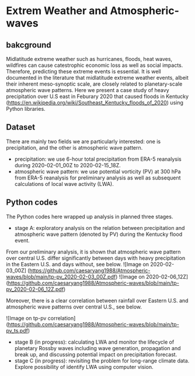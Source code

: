 # Extrem Weather and Atmospheric-waves

## bakcground
Midlatitude extreme weather such as hurricanes, floods, heat waves, wildfires can cause catestrophic economic loss as well as social impacts. Therefore, predicting these extreme events is essential. It is well documented in the literature that midlatitude extreme weather events, albeit their inherent meso-synoptic scale, are closely related to planetary-scale atmospheric wave patterns. Here we present a case study of heavy precipitation over U.S east in Feburary 2020 that caused floods in Kentucky (https://en.wikipedia.org/wiki/Southeast_Kentucky_floods_of_2020) using Python libraries.

## Dataset
There are mainly two fields we are particularly interested: one is precipitation, and the other is atmospheric wave pattern.

- precipitation: we use 6-hour total precipitation from ERA-5 reanalysis during 2020-02-01_00Z to 2020-02-15_18Z.
- atmospheric wave pattern: we use potential vorticity (PV) at 300 hPa from ERA-5 reanalysis for preliminary analysis as well as subsequent calculations of local wave activity (LWA).

## Python codes
The Python codes here wrapped up analysis in planned three stages.

- stage A: exploratory analysis on the relation between precipitation and atmospheric wave pattern (denoted by PV) during the Kentucky flood event.

From our preliminary analysis, it is shown that atmospheric wave pattern over central U.S. differ significantly between days with heavy precipitation in the Eastern U.S. and days without, see below.
![Image on 2020-02-03_00Z]
(https://github.com/caesaryang1988/Atmospheric-waves/blob/main/tp-pv_2020-02-03_00Z.pdf)
![Image on 2020-02-06_12Z]
(https://github.com/caesaryang1988/Atmospheric-waves/blob/main/tp-pv_2020-02-06_12Z.pdf)

Moreover, there is a clear correlation between rainfall over Eastern U.S. and atmospheric wave patterns over central U.S., see below.

![Image on tp-pv correlation]
(https://github.com/caesaryang1988/Atmospheric-waves/blob/main/tp-pv_ts.pdf) 
- stage B (in progress): calculating LWA and monitor the lifecycle of planetary Rossby waves including wave generation, propagation and break up, and discussing potential impact on precipitation forecast.
- stage C (in progress): revisiting the problem for long-range climate data. Explore possibility of identify LWA using computer vision.
